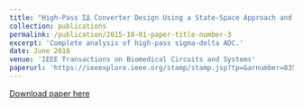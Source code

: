 ```yaml
---
title: "High-Pass ΣΔ Converter Design Using a State-Space Approach and Its Application to Cardiac Signal Acquisition"
collection: publications
permalink: /publication/2015-10-01-paper-title-number-3
excerpt: 'Complete analysis of high-pass sigma-delta ADC.'
date: June 2018
venue: 'IEEE Transactions on Biomedical Circuits and Systems'
paperurl: 'https://ieeexplore.ieee.org/stamp/stamp.jsp?tp=&arnumber=8355735'
---
```



[Download paper here](https://ieeexplore.ieee.org/stamp/stamp.jsp?tp=&arnumber=8355735)
